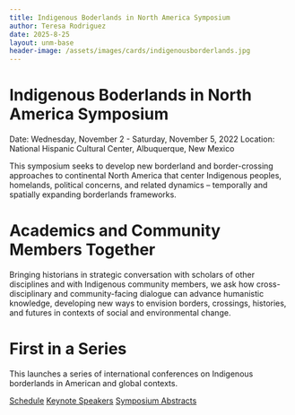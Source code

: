 ```yaml
---
title: Indigenous Boderlands in North America Symposium 
author: Teresa Rodriguez
date: 2025-8-25
layout: unm-base
header-image: /assets/images/cards/indigenousborderlands.jpg
---
```


# Indigenous Boderlands in North America Symposium  
Date: Wednesday, November 2 - Saturday, November 5, 2022
Location: National Hispanic Cultural Center, Albuquerque, New Mexico

This symposium seeks to develop new borderland and border-crossing approaches to continental North America that center Indigenous peoples, homelands, political concerns, and related dynamics – temporally and spatially expanding borderlands frameworks.

# Academics and Community Members Together
Bringing historians in strategic conversation with scholars of other disciplines and with Indigenous community members, we ask how cross-disciplinary and community-facing dialogue can advance humanistic knowledge, developing new ways to envision borders, crossings, histories, and futures in contexts of social and environmental change.

# First in a Series
This launches a series of international conferences on Indigenous borderlands in American and global contexts.

 [Schedule](initiatives/indigenous-borderlands/symposiums/schedule.md) 
 [Keynote Speakers](initiatives/indigenous-borderlands/symposiums/speakers.md)
 [Symposium Abstracts](https://ib2022.unm.edu/symposium-abstracts.html) 
